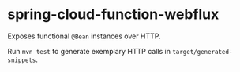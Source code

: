 # spring-cloud-function-webflux

Exposes functional `@Bean` instances over HTTP.

Run `mvn test` to generate exemplary HTTP calls in `target/generated-snippets`.
